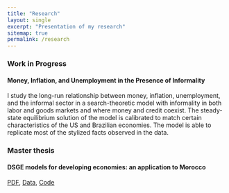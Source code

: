 ```yaml
---
title: "Research"
layout: single
excerpt: "Presentation of my research"
sitemap: true
permalink: /research
---
```


### Work in Progress

#### Money, Inflation, and Unemployment in the Presence of Informality

I study the long-run relationship between money, inflation, unemployment, and the informal sector in a search-theoretic model with informality in both labor and goods markets and where money and credit coexist. The steady-state equilibrium solution of the model is calibrated to match certain characteristics of the US and Brazilian economies. The model is able to replicate most of the stylized facts observed in the data.



### Master thesis

#### DSGE models for developing economies: an application to Morocco

[PDF](https://www.dropbox.com/s/klqaj4afa9baasv/Master_thesis-DSGE_developing_econ-Final.pdf?raw=1), [Data](https://www.dropbox.com/s/2mhl84sn19235jy/NK_SOE_Data.xlsx?raw=1), [Code](https://www.dropbox.com/s/18t7ds2vi5z04hf/Code.7z?raw=1)
